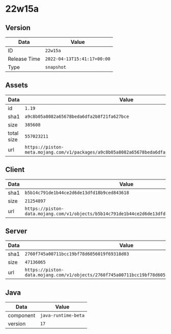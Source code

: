 # 22w15a

## Version

|**Data**        | **Value**                 |
|----------------|-------------------------|
| ID   | ```22w15a```   |
| Release Time   | ```2022-04-13T15:41:17+00:00```   |
| Type   | ```snapshot```   |

## Assets

|**Data**        | **Value**                 |
|----------------|-------------------------|
| id   | ```1.19```   |
| sha1   | ```a9c8b05a8082a65678beda6dfa2b8f21fa627bce```   |
| size   | ```385608```   |
| total size  | ```557023211```  |
| url       | ```https://piston-meta.mojang.com/v1/packages/a9c8b05a8082a65678beda6dfa2b8f21fa627bce/1.19.json``` |

## Client

|**Data**        | **Value**                 |
|----------------|-------------------------|
| sha1   | ```b5b14c791de1b44ce2d6de13dfd18b9ced843618```   |
| size   | ```21254897```   |
| url       | ```https://piston-data.mojang.com/v1/objects/b5b14c791de1b44ce2d6de13dfd18b9ced843618/client.jar``` |

## Server

|**Data**        | **Value**                 |
|----------------|-------------------------|
| sha1   | ```2760f745a00711bcc19bf78d6056019f69318d03```   |
| size   | ```47136065```   |
| url       | ```https://piston-data.mojang.com/v1/objects/2760f745a00711bcc19bf78d6056019f69318d03/server.jar``` |

## Java

|**Data**        | **Value**                 |
|----------------|-------------------------|
| component   | ```java-runtime-beta```   |
| version   | ```17```   |